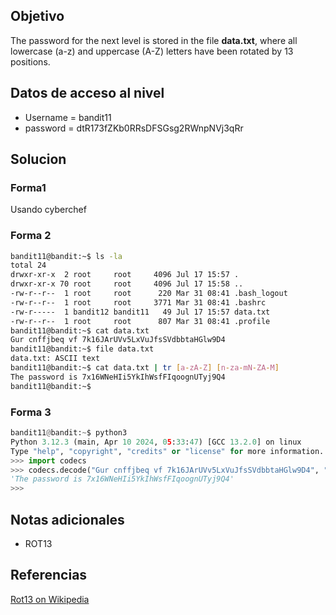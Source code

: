 ## Objetivo
The password for the next level is stored in the file **data.txt**, where all lowercase (a-z) and uppercase (A-Z) letters have been rotated by 13 positions.
## Datos de acceso al nivel
* Username = bandit11
* password = dtR173fZKb0RRsDFSGsg2RWnpNVj3qRr
## Solucion
### Forma1
Usando cyberchef
### Forma 2
````bash
bandit11@bandit:~$ ls -la
total 24
drwxr-xr-x  2 root     root     4096 Jul 17 15:57 .
drwxr-xr-x 70 root     root     4096 Jul 17 15:58 ..
-rw-r--r--  1 root     root      220 Mar 31 08:41 .bash_logout
-rw-r--r--  1 root     root     3771 Mar 31 08:41 .bashrc
-rw-r-----  1 bandit12 bandit11   49 Jul 17 15:57 data.txt
-rw-r--r--  1 root     root      807 Mar 31 08:41 .profile
bandit11@bandit:~$ cat data.txt
Gur cnffjbeq vf 7k16JArUVv5LxVuJfsSVdbbtaHGlw9D4
bandit11@bandit:~$ file data.txt
data.txt: ASCII text
bandit11@bandit:~$ cat data.txt | tr [a-zA-Z] [n-za-mN-ZA-M]
The password is 7x16WNeHIi5YkIhWsfFIqoognUTyj9Q4
bandit11@bandit:~$
````
### Forma 3
```python
bandit11@bandit:~$ python3
Python 3.12.3 (main, Apr 10 2024, 05:33:47) [GCC 13.2.0] on linux
Type "help", "copyright", "credits" or "license" for more information.
>>> import codecs
>>> codecs.decode("Gur cnffjbeq vf 7k16JArUVv5LxVuJfsSVdbbtaHGlw9D4", "ROT13")
'The password is 7x16WNeHIi5YkIhWsfFIqoognUTyj9Q4'
>>>

```
## Notas adicionales
- ROT13 
## Referencias
[Rot13 on Wikipedia](https://en.wikipedia.org/wiki/ROT13)
